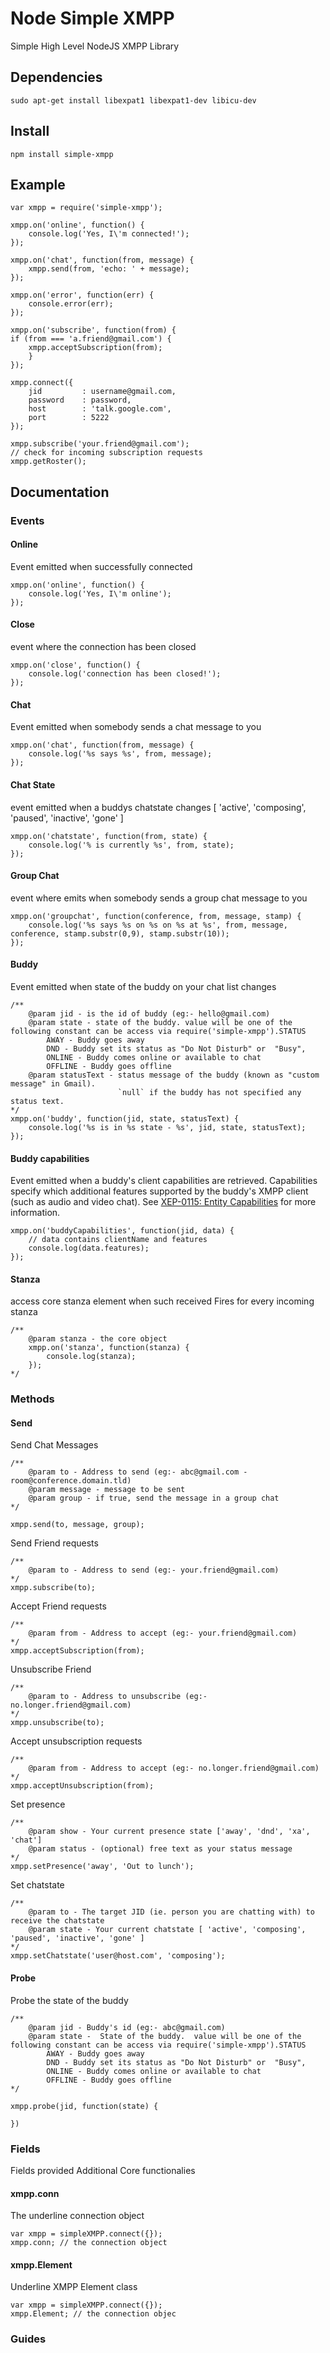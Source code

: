 Node Simple XMPP
================
Simple High Level NodeJS XMPP Library

Dependencies
------------
	sudo apt-get install libexpat1 libexpat1-dev libicu-dev

Install
-------
	npm install simple-xmpp

Example
-------
	var xmpp = require('simple-xmpp');

	xmpp.on('online', function() {
		console.log('Yes, I\'m connected!');
	});

	xmpp.on('chat', function(from, message) {
		xmpp.send(from, 'echo: ' + message);
	});

	xmpp.on('error', function(err) {
		console.error(err);
	});

	xmpp.on('subscribe', function(from) {
	if (from === 'a.friend@gmail.com') {
		xmpp.acceptSubscription(from);
		}
	});

	xmpp.connect({
	    jid         : username@gmail.com,
	    password    : password,
	    host        : 'talk.google.com',
	    port        : 5222
	});

	xmpp.subscribe('your.friend@gmail.com');
	// check for incoming subscription requests
	xmpp.getRoster();


Documentation
-------------

### Events

#### Online
Event emitted when successfully connected

	xmpp.on('online', function() {
		console.log('Yes, I\'m online');
	});

#### Close
event where the connection has been closed

	xmpp.on('close', function() {
		console.log('connection has been closed!');
	});

#### Chat
Event emitted when somebody sends a chat message to you

	xmpp.on('chat', function(from, message) {
		console.log('%s says %s', from, message);
	});
	
#### Chat State
event emitted when a buddys chatstate changes [ 'active', 'composing', 'paused', 'inactive', 'gone' ]

	xmpp.on('chatstate', function(from, state) {
		console.log('% is currently %s', from, state);
	});

#### Group Chat
event where emits when somebody sends a group chat message to you

	xmpp.on('groupchat', function(conference, from, message, stamp) {
		console.log('%s says %s on %s on %s at %s', from, message, conference, stamp.substr(0,9), stamp.substr(10));
	});

#### Buddy
Event emitted when state of the buddy on your chat list changes

	/**
		@param jid - is the id of buddy (eg:- hello@gmail.com)
		@param state - state of the buddy. value will be one of the following constant can be access via require('simple-xmpp').STATUS
			AWAY - Buddy goes away
		    DND - Buddy set its status as "Do Not Disturb" or  "Busy",
		    ONLINE - Buddy comes online or available to chat
		    OFFLINE - Buddy goes offline
		@param statusText - status message of the buddy (known as "custom message" in Gmail). 
		                    `null` if the buddy has not specified any status text.
	*/
	xmpp.on('buddy', function(jid, state, statusText) {
		console.log('%s is in %s state - %s', jid, state, statusText);
	});
	
#### Buddy capabilities
Event emitted when a buddy's client capabilities are retrieved. Capabilities specify which additional
features supported by the buddy's XMPP client (such as audio and video chat). See 
[XEP-0115: Entity Capabilities](http://xmpp.org/extensions/xep-0115.html) for more information.

	xmpp.on('buddyCapabilities', function(jid, data) {
		// data contains clientName and features
		console.log(data.features);
	});

#### Stanza
access core stanza element when such received
Fires for every incoming stanza

	/**
		@param stanza - the core object
		xmpp.on('stanza', function(stanza) {
			console.log(stanza);
		});
	*/

### Methods

#### Send
Send Chat Messages

	/**
		@param to - Address to send (eg:- abc@gmail.com - room@conference.domain.tld)
		@param message - message to be sent
		@param group - if true, send the message in a group chat
	*/

	xmpp.send(to, message, group);

Send Friend requests

	/**
		@param to - Address to send (eg:- your.friend@gmail.com)
	*/
	xmpp.subscribe(to);

Accept Friend requests

	/**
		@param from - Address to accept (eg:- your.friend@gmail.com)
	*/
	xmpp.acceptSubscription(from);

Unsubscribe Friend

	/**
		@param to - Address to unsubscribe (eg:- no.longer.friend@gmail.com)
	*/
	xmpp.unsubscribe(to);

Accept unsubscription requests

	/**
		@param from - Address to accept (eg:- no.longer.friend@gmail.com)
	*/
	xmpp.acceptUnsubscription(from);

Set presence

	/**
		@param show - Your current presence state ['away', 'dnd', 'xa', 'chat']
 		@param status - (optional) free text as your status message
	*/
	xmpp.setPresence('away', 'Out to lunch');
	
Set chatstate

	/**
		@param to - The target JID (ie. person you are chatting with) to receive the chatstate
		@param state - Your current chatstate [ 'active', 'composing', 'paused', 'inactive', 'gone' ]
	*/
	xmpp.setChatstate('user@host.com', 'composing');
       
#### Probe
Probe the state of the buddy

	/**
		@param jid - Buddy's id (eg:- abc@gmail.com)
		@param state -  State of the buddy.  value will be one of the following constant can be access via require('simple-xmpp').STATUS
			AWAY - Buddy goes away
			DND - Buddy set its status as "Do Not Disturb" or  "Busy",
			ONLINE - Buddy comes online or available to chat
			OFFLINE - Buddy goes offline
	*/

	xmpp.probe(jid, function(state) {

	})

### Fields
Fields provided Additional Core functionalies

#### xmpp.conn
The underline connection object

	var xmpp = simpleXMPP.connect({});
	xmpp.conn; // the connection object

#### xmpp.Element
Underline XMPP Element class

	var xmpp = simpleXMPP.connect({});
	xmpp.Element; // the connection objec


### Guides

